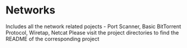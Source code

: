 # Networks
Includes all the network related pojects - Port Scanner, Basic BitTorrent Protocol, Wiretap, Netcat
Please visit the project directories to find the README of the corresponding project

